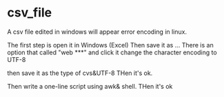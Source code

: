 # csv_file

A csv file edited in windows will appear error encoding in linux.
 
The first step is open it in Windows (Excel)
Then save it  as ...
There is an option that called "web ***" and click it change the character encoding to UTF-8

then save it as the type of cvs&UTF-8
THen it's ok.

Then write a one-line script using awk& shell.
THen it's ok
